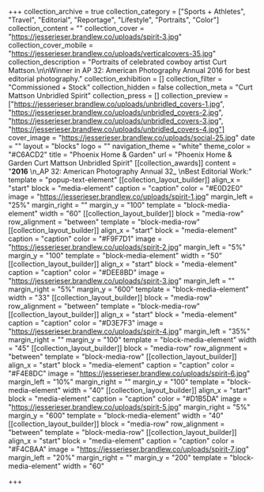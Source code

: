 +++
collection_archive = true
collection_category = ["Sports + Athletes", "Travel", "Editorial", "Reportage", "Lifestyle", "Portraits", "Color"]
collection_content = ""
collection_cover = "https://jesserieser.brandlew.co/uploads/spirit-3.jpg"
collection_cover_mobile = "https://jesserieser.brandlew.co/uploads/verticalcovers-35.jpg"
collection_description = "Portraits of celebrated cowboy artist Curt Mattson.\n\nWinner in AP 32: American Photography Annual 2016 for best editorial photography."
collection_exhibition = []
collection_filter = "Commissioned + Stock"
collection_hidden = false
collection_meta = "Curt Mattson Unbridled Spirit"
collection_press = []
collection_preview = ["https://jesserieser.brandlew.co/uploads/unbridled_covers-1.jpg", "https://jesserieser.brandlew.co/uploads/unbridled_covers-2.jpg", "https://jesserieser.brandlew.co/uploads/unbridled_covers-3.jpg", "https://jesserieser.brandlew.co/uploads/unbridled_covers-4.jpg"]
cover_image = "https://jesserieser.brandlew.co/uploads/social-25.jpg"
date = ""
layout = "blocks"
logo = ""
navigation_theme = "white"
theme_color = "#C6ACD2"
title = "Phoenix Home & Garden"
url = "Phoenix Home & Garden Curt Mattson Unbridled Spirit"
[[collection_awards]]
content = "**2016**  \n_AP 32: American Photography Annual 32_  \nBest Editorial Work:"
template = "popup-text-element"
[[collection_layout_builder]]
align_x = "start"
block = "media-element"
caption = "caption"
color = "#E0D2E0"
image = "https://jesserieser.brandlew.co/uploads/spirit-1.jpg"
margin_left = "25%"
margin_right = ""
margin_y = "100"
template = "block-media-element"
width = "60"
[[collection_layout_builder]]
block = "media-row"
row_alignment = "between"
template = "block-media-row"
[[collection_layout_builder]]
align_x = "start"
block = "media-element"
caption = "caption"
color = "#F9F7D1"
image = "https://jesserieser.brandlew.co/uploads/spirit-2.jpg"
margin_left = "5%"
margin_y = "100"
template = "block-media-element"
width = "50"
[[collection_layout_builder]]
align_x = "start"
block = "media-element"
caption = "caption"
color = "#DEE8BD"
image = "https://jesserieser.brandlew.co/uploads/spirit-3.jpg"
margin_left = ""
margin_right = "5%"
margin_y = "600"
template = "block-media-element"
width = "33"
[[collection_layout_builder]]
block = "media-row"
row_alignment = "between"
template = "block-media-row"
[[collection_layout_builder]]
align_x = "start"
block = "media-element"
caption = "caption"
color = "#D3E7F3"
image = "https://jesserieser.brandlew.co/uploads/spirit-4.jpg"
margin_left = "35%"
margin_right = ""
margin_y = "100"
template = "block-media-element"
width = "45"
[[collection_layout_builder]]
block = "media-row"
row_alignment = "between"
template = "block-media-row"
[[collection_layout_builder]]
align_x = "start"
block = "media-element"
caption = "caption"
color = "#F4E8DC"
image = "https://jesserieser.brandlew.co/uploads/spirit-6.jpg"
margin_left = "10%"
margin_right = ""
margin_y = "100"
template = "block-media-element"
width = "40"
[[collection_layout_builder]]
align_x = "start"
block = "media-element"
caption = "caption"
color = "#D1B5DA"
image = "https://jesserieser.brandlew.co/uploads/spirit-5.jpg"
margin_right = "5%"
margin_y = "600"
template = "block-media-element"
width = "40"
[[collection_layout_builder]]
block = "media-row"
row_alignment = "between"
template = "block-media-row"
[[collection_layout_builder]]
align_x = "start"
block = "media-element"
caption = "caption"
color = "#F4CBAA"
image = "https://jesserieser.brandlew.co/uploads/spirit-7.jpg"
margin_left = "20%"
margin_right = ""
margin_y = "200"
template = "block-media-element"
width = "60"

+++
